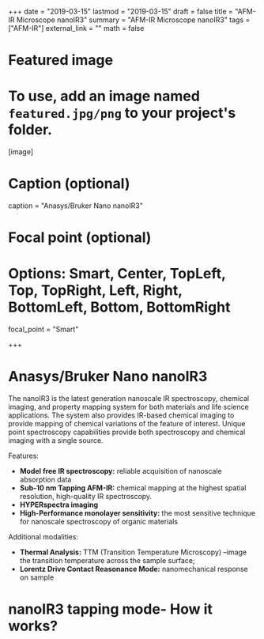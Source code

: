 +++
date = "2019-03-15"
lastmod = "2019-03-15"
draft = false
title = "AFM-IR Microscope nanoIR3"
summary = "AFM-IR Microscope nanoIR3"
tags = ["AFM-IR"]
external_link = ""
math = false

# Featured image
# To use, add an image named `featured.jpg/png` to your project's folder. 
[image]
  # Caption (optional)
  caption = "Anasys/Bruker Nano nanoIR3"
  
  # Focal point (optional)
  # Options: Smart, Center, TopLeft, Top, TopRight, Left, Right, BottomLeft, Bottom, BottomRight
  focal_point = "Smart"



+++
# Anasys/Bruker Nano nanoIR3
The nanoIR3 is the latest generation nanoscale IR spectroscopy, chemical imaging, and property mapping system for both materials and life science applications. The system also provides IR-based chemical imaging to provide mapping of chemical variations of the feature of interest. Unique point spectroscopy capabilities provide both spectroscopy and chemical imaging with a single source.

Features:

- **Model free IR spectroscopy:** 
      reliable acquisition of nanoscale absorption data
- **Sub-10 nm Tapping AFM-IR:**
      chemical mapping at the highest spatial resolution, high-quality IR spectroscopy.
- **HYPERspectra imaging**
- **High-Performance monolayer sensitivity:** 
      the most sensitive technique for nanoscale spectroscopy of organic materials
      
Additional modalities:      
- **Thermal Analysis:**
      TTM (Transition Temperature Microscopy) –image the transition temperature across the sample surface; 
- **Lorentz Drive Contact Reasonance Mode:**
      nanomechanical response on sample

# nanoIR3 tapping mode- How it works?
